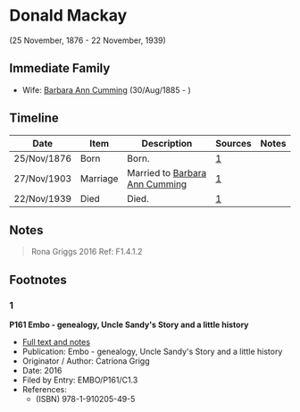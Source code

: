 ﻿---
layout: person
subject_key: i58341424
permalink: /people/i58341424
---

# Donald Mackay
(25 November, 1876 - 22 November, 1939)

## Immediate Family

* Wife: [Barbara Ann Cumming](./@57039529@-barbara-ann-cumming-b1885-8-30-d.md) (30/Aug/1885 - )

## Timeline

Date | Item | Description | Sources | Notes
---|---|---|---|---
25/Nov/1876 | Born | Born. | [1](#1) | 
27/Nov/1903 | Marriage | Married to [Barbara Ann Cumming](./@57039529@-barbara-ann-cumming-b1885-8-30-d.md)  | [1](#1) | 
22/Nov/1939 | Died | Died. | [1](#1) | 

## Notes

> Rona Griggs 2016 Ref: F1.4.1.2
>


## Footnotes

### 1

**P161 Embo - genealogy, Uncle Sandy's Story and a little history**

* [Full text and notes](../sources/@95058656@-p161-embo-genealogy,-uncle-sandy's-story-and-a-little-history.md)
* Publication: Embo - genealogy, Uncle Sandy's Story and a little history
* Originator / Author: Catriona Grigg
* Date: 2016
* Filed by Entry: EMBO/P161/C1.3
* References: 
  * (ISBN) 978-1-910205-49-5

